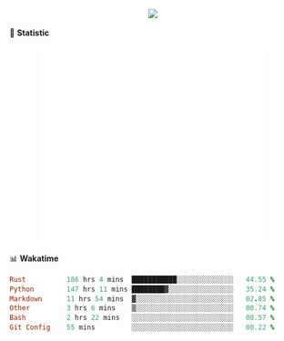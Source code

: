 <!-- https://github.com/DenverCoder1/readme-typing-svg -->
<p align="center">
<img src="https://readme-typing-svg.demolab.com?font=Orbitron&size=25&pause=1000&center=true&vCenter=true&random=false&width=600&lines=Welcome+to+my+GitHub+profile+page!" />



🌟 **Statistic**

<p align="center">
  <img width="400" align="top" src="https://github.com/fllesser/fllesser/blob/main/left.svg" />
  <img width="400" align="top" src="https://github.com/fllesser/fllesser/blob/main/right.svg" />
</p>


📊 **Wakatime**
<!--START_SECTION:waka-->

```ruby
Rust          186 hrs 4 mins  ███████████░░░░░░░░░░░░░░   44.55 %
Python        147 hrs 11 mins ████████▓░░░░░░░░░░░░░░░░   35.24 %
Markdown      11 hrs 54 mins  ▓░░░░░░░░░░░░░░░░░░░░░░░░   02.85 %
Other         3 hrs 6 mins    ▒░░░░░░░░░░░░░░░░░░░░░░░░   00.74 %
Bash          2 hrs 22 mins   ░░░░░░░░░░░░░░░░░░░░░░░░░   00.57 %
Git Config    55 mins         ░░░░░░░░░░░░░░░░░░░░░░░░░   00.22 %
```

<!--END_SECTION:waka-->

